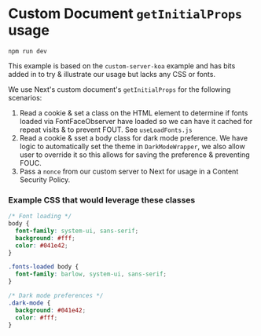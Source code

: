 # Custom Document `getInitialProps` usage

`npm run dev`

This example is based on the `custom-server-koa` example and has bits added in to try & illustrate our usage but lacks any CSS or fonts.

We use Next's custom document's `getInitialProps` for the following scenarios:

1. Read a cookie & set a class on the HTML element to determine if fonts loaded via FontFaceObserver have loaded so we can have it cached for repeat visits & to prevent FOUT. See `useLoadFonts.js`
2. Read a cookie & sset a body class for dark mode preference. We have logic to automatically set the theme in `DarkModeWrapper`, we also allow user to override it so this allows for saving the preference & preventing FOUC.
3. Pass a `nonce` from our custom server to Next for usage in a Content Security Policy.


### Example CSS that would leverage these classes

```css
/* Font loading */
body {
  font-family: system-ui, sans-serif;
  background: #fff;
  color: #041e42;
}

.fonts-loaded body {
  font-family: barlow, system-ui, sans-serif;
}

/* Dark mode preferences */
.dark-mode {
  background: #041e42;
  color: #fff;
}
```

